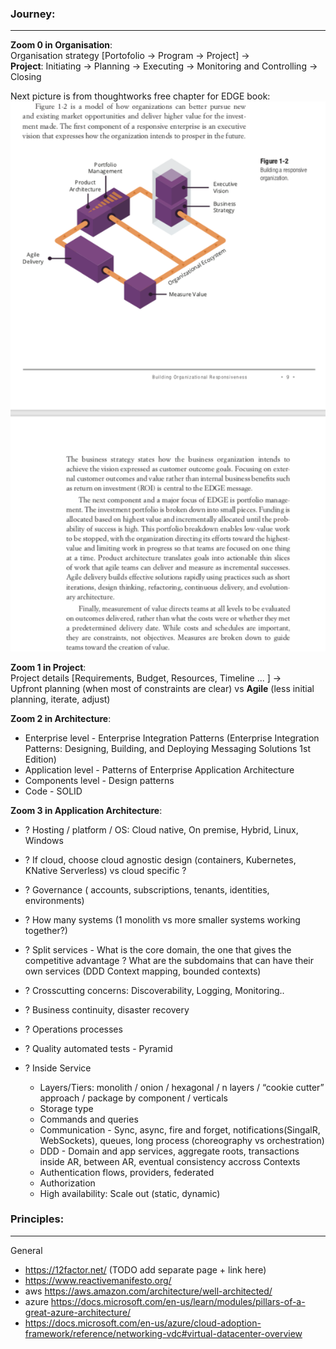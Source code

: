 ### Journey: 
---
**Zoom 0 in **Organisation****:  
Organisation strategy [Portofolio -> Program -> Project] ->  
**Project**: Initiating -> Planning -> Executing -> Monitoring and Controlling -> Closing  

Next picture is from thoughtworks free chapter for EDGE book:
![alt text](https://github.com/ionutmandra/thesystem/blob/master/ThoughtworksEDGE.png)


**Zoom 1 in Project**:  
Project details [Requirements, Budget, Resources, Timeline ... ] ->  
Upfront planning (when most of constraints are clear) vs **Agile** (less initial planning, iterate, adjust)

**Zoom 2 in Architecture**:  
*  Enterprise level - Enterprise Integration Patterns (Enterprise Integration Patterns: Designing, Building, and Deploying Messaging Solutions 1st Edition)  
* Application level - Patterns of Enterprise Application Architecture
* Components level - Design patterns
* Code - SOLID  

**Zoom 3 in Application Architecture**: 
* ? Hosting / platform / OS: Cloud native, On premise, Hybrid, Linux, Windows
* ? If cloud, choose cloud agnostic design (containers, Kubernetes, KNative Serverless) vs cloud specific ?
* ? Governance ( accounts, subscriptions, tenants, identities, environments)
* ? How many systems (1 monolith vs more smaller systems working together?)  
* ? Split services - What is the core domain, the one that gives the competitive advantage ? What are the subdomains that can have their own services  (DDD Context mapping, bounded contexts)
* ? Crosscutting concerns: Discoverability, Logging, Monitoring..
* ? Business continuity, disaster recovery
* ? Operations processes
* ? Quality automated tests - Pyramid

* ? Inside Service
   * Layers/Tiers: monolith / onion / hexagonal / n layers / “cookie cutter” approach / package by component / verticals
   * Storage type
   * Commands and queries
   * Communication - Sync, async, fire and forget, notifications(SingalR, WebSockets), queues, long process (choreography vs orchestration)
   * DDD - Domain and app services, aggregate roots, transactions inside AR, between AR, eventual consistency accross Contexts
   * Authentication flows, providers, federated
   * Authorization
   * High availability: Scale out (static, dynamic) 

  
### Principles:
---
General
* https://12factor.net/ (TODO add separate page + link here)  
* https://www.reactivemanifesto.org/
* aws https://aws.amazon.com/architecture/well-architected/  
* azure https://docs.microsoft.com/en-us/learn/modules/pillars-of-a-great-azure-architecture/
* https://docs.microsoft.com/en-us/azure/cloud-adoption-framework/reference/networking-vdc#virtual-datacenter-overview








